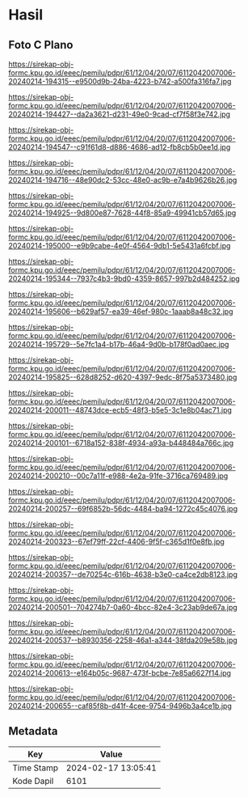 # Hasil

## Foto C Plano

https://sirekap-obj-formc.kpu.go.id/eeec/pemilu/pdpr/61/12/04/20/07/6112042007006-20240214-194315--e9500d9b-24ba-4223-b742-a500fa316fa7.jpg

https://sirekap-obj-formc.kpu.go.id/eeec/pemilu/pdpr/61/12/04/20/07/6112042007006-20240214-194427--da2a3621-d231-49e0-9cad-cf7f58f3e742.jpg

https://sirekap-obj-formc.kpu.go.id/eeec/pemilu/pdpr/61/12/04/20/07/6112042007006-20240214-194547--c91f61d8-d886-4686-ad12-fb8cb5b0ee1d.jpg

https://sirekap-obj-formc.kpu.go.id/eeec/pemilu/pdpr/61/12/04/20/07/6112042007006-20240214-194716--48e90dc2-53cc-48e0-ac9b-e7a4b9626b26.jpg

https://sirekap-obj-formc.kpu.go.id/eeec/pemilu/pdpr/61/12/04/20/07/6112042007006-20240214-194925--9d800e87-7628-44f8-85a9-49941cb57d65.jpg

https://sirekap-obj-formc.kpu.go.id/eeec/pemilu/pdpr/61/12/04/20/07/6112042007006-20240214-195000--e9b9cabe-4e0f-4564-9db1-5e5431a6fcbf.jpg

https://sirekap-obj-formc.kpu.go.id/eeec/pemilu/pdpr/61/12/04/20/07/6112042007006-20240214-195344--7937c4b3-9bd0-4359-8657-997b2d484252.jpg

https://sirekap-obj-formc.kpu.go.id/eeec/pemilu/pdpr/61/12/04/20/07/6112042007006-20240214-195606--b629af57-ea39-46ef-980c-1aaab8a48c32.jpg

https://sirekap-obj-formc.kpu.go.id/eeec/pemilu/pdpr/61/12/04/20/07/6112042007006-20240214-195729--5e7fc1a4-b17b-46a4-9d0b-b178f0ad0aec.jpg

https://sirekap-obj-formc.kpu.go.id/eeec/pemilu/pdpr/61/12/04/20/07/6112042007006-20240214-195825--628d8252-d620-4397-9edc-8f75a5373480.jpg

https://sirekap-obj-formc.kpu.go.id/eeec/pemilu/pdpr/61/12/04/20/07/6112042007006-20240214-200011--48743dce-ecb5-48f3-b5e5-3c1e8b04ac71.jpg

https://sirekap-obj-formc.kpu.go.id/eeec/pemilu/pdpr/61/12/04/20/07/6112042007006-20240214-200101--6718a152-838f-4934-a93a-b448484a766c.jpg

https://sirekap-obj-formc.kpu.go.id/eeec/pemilu/pdpr/61/12/04/20/07/6112042007006-20240214-200210--00c7a11f-e988-4e2a-91fe-3716ca769489.jpg

https://sirekap-obj-formc.kpu.go.id/eeec/pemilu/pdpr/61/12/04/20/07/6112042007006-20240214-200257--69f6852b-56dc-4484-ba94-1272c45c4076.jpg

https://sirekap-obj-formc.kpu.go.id/eeec/pemilu/pdpr/61/12/04/20/07/6112042007006-20240214-200323--67ef79ff-22cf-4406-9f5f-c365d1f0e8fb.jpg

https://sirekap-obj-formc.kpu.go.id/eeec/pemilu/pdpr/61/12/04/20/07/6112042007006-20240214-200357--de70254c-616b-4638-b3e0-ca4ce2db8123.jpg

https://sirekap-obj-formc.kpu.go.id/eeec/pemilu/pdpr/61/12/04/20/07/6112042007006-20240214-200501--704274b7-0a60-4bcc-82e4-3c23ab9de67a.jpg

https://sirekap-obj-formc.kpu.go.id/eeec/pemilu/pdpr/61/12/04/20/07/6112042007006-20240214-200537--b8930356-2258-46a1-a344-38fda209e58b.jpg

https://sirekap-obj-formc.kpu.go.id/eeec/pemilu/pdpr/61/12/04/20/07/6112042007006-20240214-200613--e164b05c-9687-473f-bcbe-7e85a6627f14.jpg

https://sirekap-obj-formc.kpu.go.id/eeec/pemilu/pdpr/61/12/04/20/07/6112042007006-20240214-200655--caf85f8b-d41f-4cee-9754-9496b3a4ce1b.jpg


## Metadata

| Key        | Value               |
| ---------- | ------------------- |
| Time Stamp | 2024-02-17 13:05:41 |
| Kode Dapil | 6101                |



